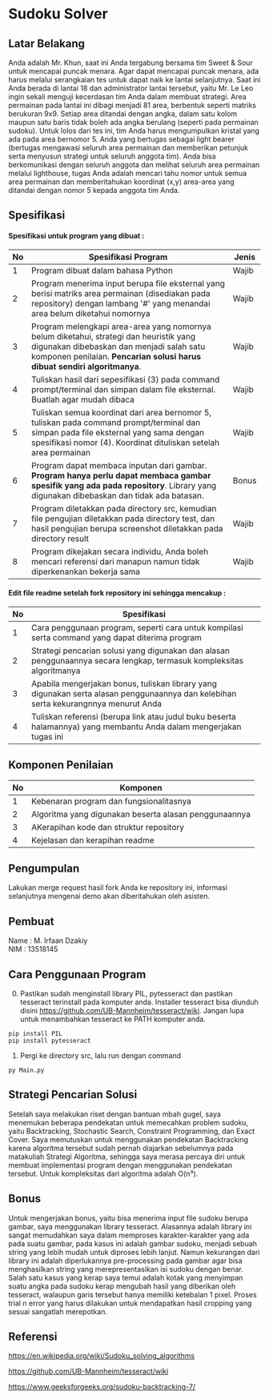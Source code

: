 # Sudoku Solver


## Latar Belakang
Anda adalah Mr. Khun, saat ini Anda tergabung bersama tim Sweet & Sour untuk mencapai puncak menara. Agar dapat mencapai puncak menara, ada harus melalui serangkaian tes untuk dapat naik ke lantai selanjutnya. Saat ini Anda berada di lantai 18 dan administrator lantai tersebut, yaitu Mr. Le Leo ingin sekali menguji kecerdasan tim Anda dalam membuat strategi. Area permainan pada lantai ini dibagi menjadi 81 area, berbentuk seperti matriks berukuran 9x9. Setiap area ditandai dengan angka, dalam satu kolom maupun satu baris tidak boleh ada angka berulang (seperti pada permainan sudoku). Untuk lolos dari tes ini, tim Anda harus mengumpulkan kristal yang ada pada area bernomor 5. Anda yang bertugas sebagai light bearer (bertugas mengawasi seluruh area permainan dan memberikan petunjuk serta menyusun strategi untuk seluruh anggota tim). Anda bisa berkomunikasi dengan seluruh anggota dan melihat seluruh area permainan melalui lighthouse, tugas Anda adalah mencari tahu nomor untuk semua area permainan dan memberitahukan koordinat (x,y) area-area yang ditandai dengan nomor 5 kepada anggota tim Anda.


## Spesifikasi

#### Spesifikasi untuk program yang dibuat :
| No | Spesifikasi Program | Jenis |
| ---- | ---- | ---- |
| 1 | Program dibuat dalam bahasa Python | Wajib |
| 2 | Program menerima input berupa file eksternal yang berisi matriks area permainan (disediakan pada repository) dengan lambang '#' yang menandai area belum diketahui nomornya | Wajib |
| 3 | Program melengkapi area-area yang nomornya belum diketahui, strategi dan heuristik yang digunakan dibebaskan dan menjadi salah satu komponen penilaian. **Pencarian solusi harus dibuat sendiri algoritmanya**. | Wajib |
| 4 | Tuliskan hasil dari sepesifikasi (3) pada command prompt/terminal dan simpan dalam file eksternal. Buatlah agar mudah dibaca | Wajib |
| 5 | Tuliskan semua koordinat dari area bernomor 5, tuliskan pada command prompt/terminal dan simpan pada file eksternal yang sama dengan spesifikasi nomor (4). Koordinat dituliskan setelah area permainan | Wajib |
| 6 | Program dapat membaca inputan dari gambar. **Program hanya perlu dapat membaca gambar spesifik yang ada pada repository**. Library yang digunakan dibebaskan dan tidak ada batasan. | Bonus |
| 7 | Program diletakkan pada directory src, kemudian file pengujian diletakkan pada directory test, dan hasil pengujian berupa screenshot diletakkan pada directory result | Wajib |
| 8 | Program dikejakan secara individu, Anda boleh mencari referensi dari manapun namun tidak diperkenankan bekerja sama | Wajib |

#### Edit file readme setelah fork repository ini sehingga mencakup :
| No | Spesifikasi |
| ---- | ---- |
| 1 | Cara penggunaan program, seperti cara untuk kompilasi serta command yang dapat diterima program |
| 2 | Strategi pencarian solusi yang digunakan dan alasan penggunaannya secara lengkap, termasuk kompleksitas algoritmanya | 
| 3 | Apabila mengerjakan bonus, tuliskan library yang digunakan serta alasan penggunaannya dan kelebihan serta kekurangnnya menurut Anda |
| 4 | Tuliskan referensi (berupa link atau judul buku beserta halamannya) yang membantu Anda dalam mengerjakan tugas ini |


## Komponen Penilaian 
| No | Komponen |
| ---- | ---- |
| 1 | Kebenaran program dan fungsionalitasnya |
| 2 | Algoritma yang digunakan beserta alasan penggunaannya | 
| 3 | AKerapihan kode dan struktur repository |
| 4 | Kejelasan dan kerapihan readme |


## Pengumpulan
Lakukan merge request hasil fork Anda ke repository ini, informasi selanjutnya mengenai demo akan diberitahukan oleh asisten.

## Pembuat
Name : M. Irfaan Dzakiy
<br/>
NIM : 13518145

## Cara Penggunaan Program
0. Pastikan sudah menginstall library PIL, pytesseract dan pastikan tesseract terinstall pada komputer anda. Installer tesseract bisa diunduh disini https://github.com/UB-Mannheim/tesseract/wiki. Jangan lupa untuk menambahkan tesseract ke PATH komputer anda.

```
pip install PIL
pip install pytesseract
```

1. Pergi ke directory src, lalu run dengan command

```
py Main.py
```

## Strategi Pencarian Solusi
Setelah saya melakukan riset dengan bantuan mbah gugel, saya menemukan beberapa pendekatan untuk memecahkan problem sudoku, yaitu Backtracking, Stochastic Search, Constraint Programming, dan Exact Cover. Saya memutuskan untuk menggunakan pendekatan Backtracking karena algoritma tersebut sudah pernah diajarkan sebelumnya pada matakuliah Strategi Algoritma, sehingga saya merasa percaya diri untuk membuat implementasi program dengan menggunakan pendekatan tersebut. Untuk kompleksitas dari algoritma adalah O(n³).

## Bonus
Untuk mengerjakan bonus, yaitu bisa menerima input file sudoku berupa gambar, saya menggunakan library tesseract. Alasannya adalah library ini sangat memudahkan saya dalam memproses karakter-karakter yang ada pada suatu gambar, pada kasus ini adalah gambar sudoku, menjadi sebuah string yang lebih mudah untuk diproses lebih lanjut. Namun kekurangan dari library ini adalah diperlukannya pre-processing pada gambar agar bisa menghasilkan string yang merepresentasikan isi sudoku dengan benar. Salah satu kasus yang kerap saya temui adalah kotak yang menyimpan suatu angka pada sudoku kerap mengubah hasil yang diberikan oleh tesseract, walaupun garis tersebut hanya memiliki ketebalan 1 pixel. Proses trial n error yang harus dilakukan untuk mendapatkan hasil cropping yang sesuai sangatlah merepotkan.

## Referensi
https://en.wikipedia.org/wiki/Sudoku_solving_algorithms

https://github.com/UB-Mannheim/tesseract/wiki

https://www.geeksforgeeks.org/sudoku-backtracking-7/

